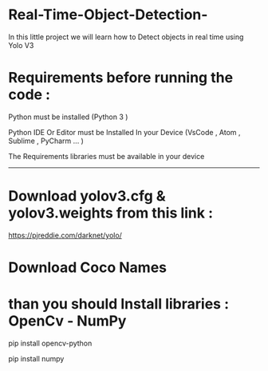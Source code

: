 # Real-Time-Object-Detection-

 In this little project we will learn how to Detect objects in real time using Yolo V3 

# Requirements before running the code : 

 Python must be installed (Python 3 )

 Python IDE Or Editor must be Installed In your Device (VsCode , Atom , Sublime , PyCharm ... )

The Requirements libraries must be available in your device

--------------------------------------------------------------

# Download yolov3.cfg & yolov3.weights from this link :

https://pjreddie.com/darknet/yolo/ 

# Download  Coco Names

# than you should  Install  libraries : OpenCv - NumPy 


 pip install opencv-python 
 
 
 pip install numpy
